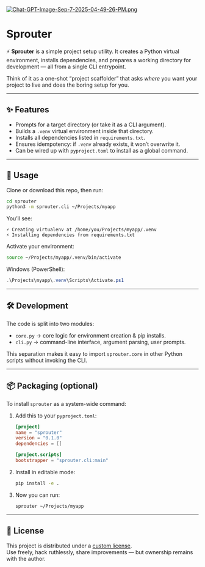 [![Chat-GPT-Image-Sep-7-2025-04-49-26-PM.png](https://i.postimg.cc/Wb7Y3wzj/Chat-GPT-Image-Sep-7-2025-04-49-26-PM.png)](https://postimg.cc/TppJNmnH)

# Sprouter

⚡ **Sprouter** is a simple project setup utility. It creates a Python virtual environment, installs dependencies, and prepares a working directory for development — all from a single CLI entrypoint.

Think of it as a one-shot “project scaffolder” that asks *where* you want your project to live and does the boring setup for you.

---

## ✨ Features

* Prompts for a target directory (or take it as a CLI argument).
* Builds a `.venv` virtual environment inside that directory.
* Installs all dependencies listed in `requirements.txt`.
* Ensures idempotency: if `.venv` already exists, it won’t overwrite it.
* Can be wired up with `pyproject.toml` to install as a global command.

---

## 🚀 Usage

Clone or download this repo, then run:

```bash
cd sprouter
python3 -m sprouter.cli ~/Projects/myapp
```

You’ll see:

```
⚡ Creating virtualenv at /home/you/Projects/myapp/.venv
⚡ Installing dependencies from requirements.txt
```

Activate your environment:

```bash
source ~/Projects/myapp/.venv/bin/activate
```

Windows (PowerShell):

```powershell
.\Projects\myapp\.venv\Scripts\Activate.ps1
```

---

## 🛠 Development

The code is split into two modules:

* `core.py` → core logic for environment creation & pip installs.
* `cli.py` → command-line interface, argument parsing, user prompts.

This separation makes it easy to import `sprouter.core` in other Python scripts without invoking the CLI.

---

## 📦 Packaging (optional)

To install `sprouter` as a system-wide command:

1. Add this to your `pyproject.toml`:

   ```toml
   [project]
   name = "sprouter"
   version = "0.1.0"
   dependencies = []

   [project.scripts]
   bootstrapper = "sprouter.cli:main"
   ```

2. Install in editable mode:

   ```bash
   pip install -e .
   ```

3. Now you can run:

   ```bash
   sprouter ~/Projects/myapp
   ```

---


## 📄 License

This project is distributed under a [custom license](LICENSE).  
Use freely, hack ruthlessly, share improvements — but ownership remains with the author.


